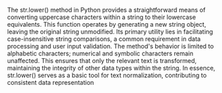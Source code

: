 The str.lower() method in Python provides a straightforward means of converting uppercase characters within a string to their lowercase equivalents. This function operates by generating a new string object, leaving the original string unmodified. Its primary utility lies in facilitating case-insensitive string comparisons, a common requirement in data processing and user input validation. The method's behavior is limited to alphabetic characters; numerical and symbolic characters remain unaffected. This ensures that only the relevant text is transformed, maintaining the integrity of other data types within the string. In essence, str.lower() serves as a basic tool for text normalization, contributing to consistent data representation
